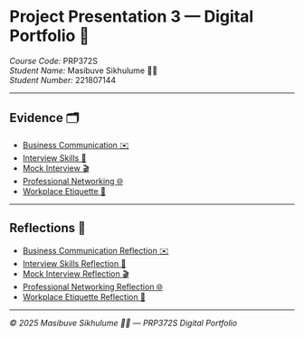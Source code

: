 # Project Presentation 3 — Digital Portfolio 📁

*Course Code:* PRP372S  
*Student Name:* Masibuve Sikhulume 👨‍💻  
*Student Number:* 221807144  

---

## Evidence 🗂️

- [Business Communication ✉️](evidence/Business%20Communication)  
- [Interview Skills 🎤](evidence/Interview_Skills)  
- [Mock Interview 🎬](evidence/Mock%20Interview)  
- [Professional Networking 🌐](evidence/Professional%20Networkng)  
- [Workplace Etiquette 🏢](evidence/Workplace%20Etiquette)  

---

## Reflections 📝

- [Business Communication Reflection ✉️](Reflection/Business%20Communication.md)  
- [Interview Skills Reflection 🎤](Reflection/Interview%20Skills.md)  
- [Mock Interview Reflection 🎬](Reflection/Mock%20Interview.md)  
- [Professional Networking Reflection 🌐](Reflection/Professional%20Networking.md)  
- [Workplace Etiquette Reflection 🏢](Reflection/Workplace%20Etiquette.md)  

---

*© 2025 Masibuve Sikhulume 👨‍💻 — PRP372S Digital Portfolio*
